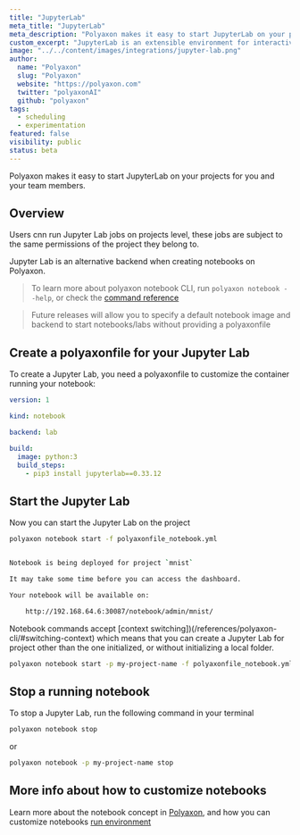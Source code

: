 ```yaml
---
title: "JupyterLab"
meta_title: "JupyterLab"
meta_description: "Polyaxon makes it easy to start JupyterLab on your projects for you and your team members."
custom_excerpt: "JupyterLab is an extensible environment for interactive and reproducible computing, based on the Jupyter Notebook and Architecture."
image: "../../content/images/integrations/jupyter-lab.png"
author:
  name: "Polyaxon"
  slug: "Polyaxon"
  website: "https://polyaxon.com"
  twitter: "polyaxonAI"
  github: "polyaxon"
tags: 
  - scheduling
  - experimentation
featured: false
visibility: public
status: beta
---
```


Polyaxon makes it easy to start JupyterLab on your projects for you and your team members.

## Overview
 
Users cnn run Jupyter Lab jobs on projects level, these jobs are subject to the same permissions of the project they belong to.

Jupyter Lab is an alternative backend when creating notebooks on Polyaxon.

> To learn more about polyaxon notebook CLI, run `polyaxon notebook --help`, or check the [command reference](/references/polyaxon-cli/notebook/)

> Future releases will allow you to specify a default notebook image and backend to start notebooks/labs without providing a polyaxonfile

## Create a polyaxonfile for your Jupyter Lab

To create a Jupyter Lab, you need a polyaxonfile to customize the container running your notebook:

```yaml
version: 1

kind: notebook

backend: lab

build:
  image: python:3
  build_steps:
    - pip3 install jupyterlab==0.33.12
```

## Start the Jupyter Lab

Now you can start the Jupyter Lab on the project

```bash
polyaxon notebook start -f polyaxonfile_notebook.yml


Notebook is being deployed for project `mnist`

It may take some time before you can access the dashboard.

Your notebook will be available on:

    http://192.168.64.6:30087/notebook/admin/mnist/
```

Notebook commands accept [context switching])(/references/polyaxon-cli/#switching-context) which means that you can create a Jupyter Lab for project other than the one initialized, 
or without initializing a local folder.

 
```bash
polyaxon notebook start -p my-project-name -f polyaxonfile_notebook.yml
```

## Stop a running notebook

To stop a Jupyter Lab, run the following command in your terminal

```bash
polyaxon notebook stop
```

or

```bash
polyaxon notebook -p my-project-name stop
```

## More info about how to customize notebooks

Learn more about the notebook concept in [Polyaxon](/concepts/notebooks/), and how you can customize notebooks [run environment](/references/polyaxonfile-yaml-specification/#notebook-sections) 
